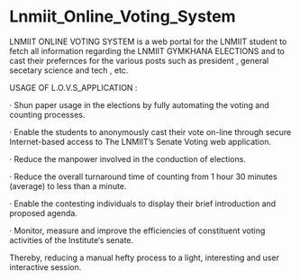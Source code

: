 # Lnmiit_Online_Voting_System



LNMIIT ONLINE VOTING SYSTEM  is a web portal for the LNMIIT student to fetch all information regarding the LNMIIT GYMKHANA ELECTIONS and to cast their prefernces for the various posts such as president , general secetary science and tech , etc.

USAGE OF L.O.V.S_APPLICATION  :

· Shun paper usage in the elections by fully automating the voting and counting processes.
 
· Enable the students to anonymously cast their vote on-line through secure Internet-based access to The LNMIIT’s Senate Voting web application.
 
· Reduce the manpower involved in the conduction of elections.
 
· Reduce the overall turnaround time of counting from 1 hour 30 minutes (average) to less than a minute.  
 
· Enable the contesting individuals to display their brief introduction and proposed agenda.  
 
· Monitor, measure and improve the efficiencies of constituent voting activities of the Institute‘s senate.
 
 Thereby, reducing a manual hefty process to a light, interesting and user interactive session.
